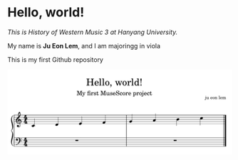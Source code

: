 <heder>

# Hello, world!

_This is *History of Western Music 3* at Hanyang University._

My name is **Ju Eon Lem**, and I am majoringg in viola

This is my first  Github repository

<img src="hello-world..png">
